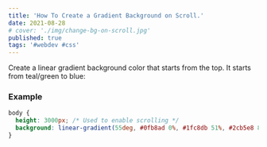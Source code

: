 ```yaml
---
title: 'How To Create a Gradient Background on Scroll.'
date: 2021-08-28
# cover: './img/change-bg-on-scroll.jpg'
published: true
tags: '#webdev #css'
---
```


Create a linear gradient background color that starts from the top. It starts from teal/green to blue:

### Example

```css
body {
  height: 3000px; /* Used to enable scrolling */
  background: linear-gradient(55deg, #0fb8ad 0%, #1fc8db 51%, #2cb5e8 85%);
}
```
